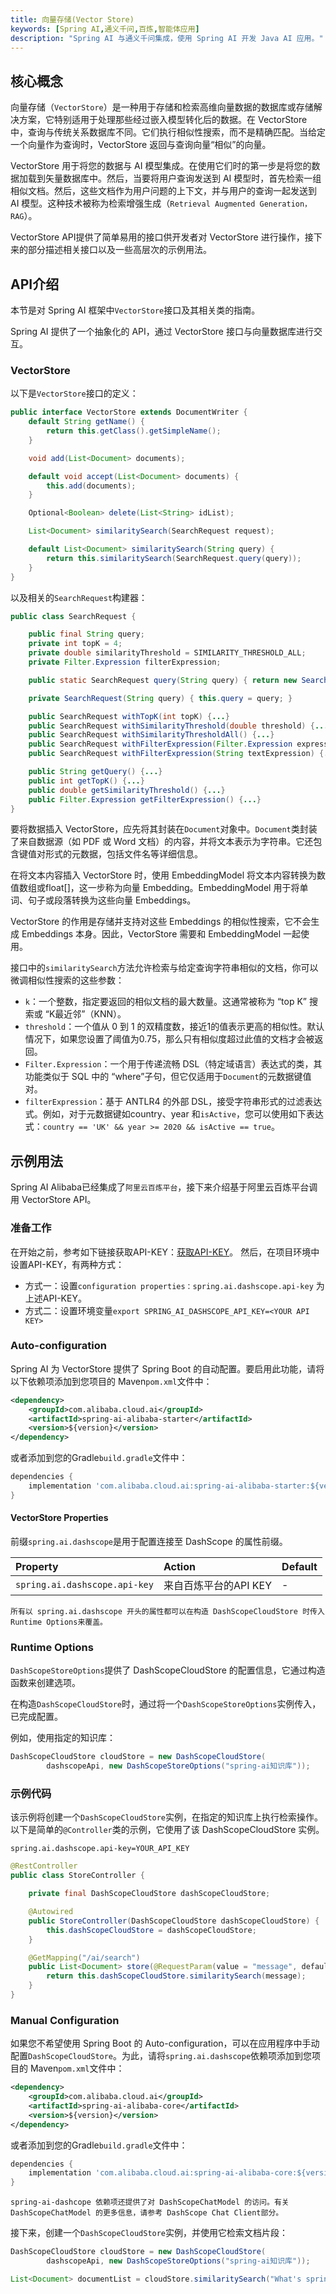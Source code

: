 ```yaml
---
title: 向量存储(Vector Store)
keywords: [Spring AI,通义千问,百炼,智能体应用]
description: "Spring AI 与通义千问集成，使用 Spring AI 开发 Java AI 应用。"
---
```


## 核心概念
向量存储（`VectorStore`）是一种用于存储和检索高维向量数据的数据库或存储解决方案，它特别适用于处理那些经过嵌入模型转化后的数据。在 VectorStore 中，查询与传统关系数据库不同。它们执行相似性搜索，而不是精确匹配。当给定一个向量作为查询时，VectorStore 返回与查询向量“相似”的向量。

VectorStore 用于将您的数据与 AI 模型集成。在使用它们时的第一步是将您的数据加载到矢量数据库中。然后，当要将用户查询发送到 AI 模型时，首先检索一组相似文档。然后，这些文档作为用户问题的上下文，并与用户的查询一起发送到 AI 模型。这种技术被称为检索增强生成（`Retrieval Augmented Generation，RAG`）。

VectorStore API提供了简单易用的接口供开发者对 VectorStore 进行操作，接下来的部分描述相关接口以及一些高层次的示例用法。

## API介绍
本节是对 Spring AI 框架中`VectorStore`接口及其相关类的指南。

Spring AI 提供了一个抽象化的 API，通过 VectorStore 接口与向量数据库进行交互。
### VectorStore
以下是`VectorStore`接口的定义：
```java
public interface VectorStore extends DocumentWriter {
    default String getName() {
        return this.getClass().getSimpleName();
    }

    void add(List<Document> documents);

    default void accept(List<Document> documents) {
        this.add(documents);
    }

    Optional<Boolean> delete(List<String> idList);

    List<Document> similaritySearch(SearchRequest request);

    default List<Document> similaritySearch(String query) {
        return this.similaritySearch(SearchRequest.query(query));
    }
}
```
以及相关的`SearchRequest`构建器：
```java
public class SearchRequest {

    public final String query;
    private int topK = 4;
    private double similarityThreshold = SIMILARITY_THRESHOLD_ALL;
    private Filter.Expression filterExpression;

    public static SearchRequest query(String query) { return new SearchRequest(query); }

    private SearchRequest(String query) { this.query = query; }

    public SearchRequest withTopK(int topK) {...}
    public SearchRequest withSimilarityThreshold(double threshold) {...}
    public SearchRequest withSimilarityThresholdAll() {...}
    public SearchRequest withFilterExpression(Filter.Expression expression) {...}
    public SearchRequest withFilterExpression(String textExpression) {...}

    public String getQuery() {...}
    public int getTopK() {...}
    public double getSimilarityThreshold() {...}
    public Filter.Expression getFilterExpression() {...}
}
```

要将数据插入 VectorStore，应先将其封装在`Document`对象中。`Document`类封装了来自数据源（如 PDF 或 Word 文档）的内容，并将文本表示为字符串。它还包含键值对形式的元数据，包括文件名等详细信息。

在将文本内容插入 VectorStore 时，使用 EmbeddingModel 将文本内容转换为数值数组或float[]，这一步称为向量 Embedding。EmbeddingModel 用于将单词、句子或段落转换为这些向量 Embeddings。

VectorStore 的作用是存储并支持对这些 Embeddings 的相似性搜索，它不会生成 Embeddings 本身。因此，VectorStore 需要和 EmbeddingModel 一起使用。

接口中的`similaritySearch`方法允许检索与给定查询字符串相似的文档，你可以微调相似性搜索的这些参数：
- `k`：一个整数，指定要返回的相似文档的最大数量。这通常被称为 “top K” 搜索或 “K最近邻”（KNN）。
- `threshold`：一个值从 0 到 1 的双精度数，接近1的值表示更高的相似性。默认情况下，如果您设置了阈值为0.75，那么只有相似度超过此值的文档才会被返回。
- `Filter.Expression`：一个用于传递流畅 DSL（特定域语言）表达式的类，其功能类似于 SQL 中的 “where”子句，但它仅适用于`Document`的元数据键值对。
- `filterExpression`：基于 ANTLR4 的外部 DSL，接受字符串形式的过滤表达式。例如，对于元数据键如country、year 和`isActive`，您可以使用如下表达式：`country == 'UK' && year >= 2020 && isActive == true`。

## 示例用法
Spring AI Alibaba已经集成了`阿里云百炼平台`，接下来介绍基于阿里云百炼平台调用 VectorStore API。
### 准备工作
在开始之前，参考如下链接获取API-KEY：[获取API-KEY](https://help.aliyun.com/zh/model-studio/developer-reference/get-api-key)。
然后，在项目环境中设置API-KEY，有两种方式：

- 方式一：设置`configuration properties：spring.ai.dashscope.api-key` 为上述API-KEY。
- 方式二：设置环境变量`export SPRING_AI_DASHSCOPE_API_KEY=<YOUR API  KEY>`
### Auto-configuration
Spring AI 为 VectorStore 提供了 Spring Boot 的自动配置。要启用此功能，请将以下依赖项添加到您项目的 Maven`pom.xml`文件中：
```xml
<dependency>
    <groupId>com.alibaba.cloud.ai</groupId>
    <artifactId>spring-ai-alibaba-starter</artifactId>
    <version>${version}</version>
</dependency>
```
或者添加到您的Gradle`build.gradle`文件中：
```gradle
dependencies {
    implementation 'com.alibaba.cloud.ai:spring-ai-alibaba-starter:${version}'
}
```

#### VectorStore Properties
前缀`spring.ai.dashscope`是用于配置连接至 DashScope 的属性前缀。

| Property                       | Action          | Default |
|:-------------------------------|:----------------|---------|
| `spring.ai.dashscope.api-key`  | 来自百炼平台的API KEY  | -       |

```tips
所有以 spring.ai.dashscope 开头的属性都可以在构造 DashScopeCloudStore 时传入Runtime Options来覆盖。
```

### Runtime Options
`DashScopeStoreOptions`提供了 DashScopeCloudStore 的配置信息，它通过构造函数来创建选项。

在构造`DashScopeCloudStore`时，通过将一个`DashScopeStoreOptions`实例传入，已完成配置。

例如，使用指定的知识库：
```java
DashScopeCloudStore cloudStore = new DashScopeCloudStore(
        dashscopeApi, new DashScopeStoreOptions("spring-ai知识库"));
```
### 示例代码
该示例将创建一个`DashScopeCloudStore`实例，在指定的知识库上执行检索操作。以下是简单的`@Controller`类的示例，它使用了该 DashScopeCloudStore 实例。
```properties
spring.ai.dashscope.api-key=YOUR_API_KEY
```
```java
@RestController
public class StoreController {

    private final DashScopeCloudStore dashScopeCloudStore;

    @Autowired
    public StoreController(DashScopeCloudStore dashScopeCloudStore) {
        this.dashScopeCloudStore = dashScopeCloudStore;
    }

    @GetMapping("/ai/search")
    public List<Document> store(@RequestParam(value = "message", defaultValue = "What's spring ai") String message) {
        return this.dashScopeCloudStore.similaritySearch(message);
    }
}
```
### Manual Configuration
如果您不希望使用 Spring Boot 的 Auto-configuration，可以在应用程序中手动配置`DashScopeCloudStore`。为此，请将`spring.ai.dashscope`依赖项添加到您项目的 Maven`pom.xml`文件中：
```xml
<dependency>
    <groupId>com.alibaba.cloud.ai</groupId>
    <artifactId>spring-ai-alibaba-core</artifactId>
    <version>${version}</version>
</dependency>
```

或者添加到您的Gradle`build.gradle`文件中：
```gradle
dependencies {
    implementation 'com.alibaba.cloud.ai:spring-ai-alibaba-core:${version}'
}
```
```note
spring-ai-dashcope 依赖项还提供了对 DashScopeChatModel 的访问。有关 DashScopeChatModel 的更多信息，请参考 DashScope Chat Client部分。
```

接下来，创建一个`DashScopeCloudStore`实例，并使用它检索文档片段：
```java
DashScopeCloudStore cloudStore = new DashScopeCloudStore(
        dashscopeApi, new DashScopeStoreOptions("spring-ai知识库"));

List<Document> documentList = cloudStore.similaritySearch("What's spring ai");
```